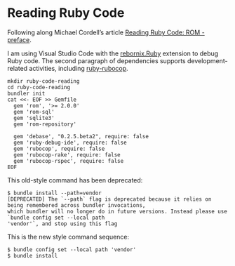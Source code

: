 # Reading Ruby Code

Following along Michael Cordell&rsquo;s article
[Reading Ruby Code: ROM - preface](https://blog.mikecordell.com/2017/01/29/reading-ruby-code-rom-preface/).

I am using Visual Studio Code with the
[rebornix.Ruby](https://marketplace.visualstudio.com/items?itemName=rebornix.Ruby)
extension to debug Ruby code. The second paragraph of dependencies supports development-related activities, including [ruby-rubocop](https://marketplace.visualstudio.com/items?itemName=misogi.ruby-rubocop).

```shell
mkdir ruby-code-reading
cd ruby-code-reading
bundler init
cat <<- EOF >> Gemfile
  gem 'rom', '>= 2.0.0'
  gem 'rom-sql'
  gem 'sqlite3'
  gem 'rom-repository'

  gem 'debase', "0.2.5.beta2", require: false
  gem 'ruby-debug-ide', require: false
  gem 'rubocop', require: false
  gem 'rubocop-rake', require: false
  gem 'rubocop-rspec', require: false
EOF
```

This old-style command has been deprecated:
```shell
$ bundle install --path=vendor
[DEPRECATED] The `--path` flag is deprecated because it relies on being remembered across bundler invocations,
which bundler will no longer do in future versions. Instead please use `bundle config set --local path
'vendor'`, and stop using this flag
```

This is the new style command sequence:
```shell
$ bundle config set --local path 'vendor'
$ bundle install
```
